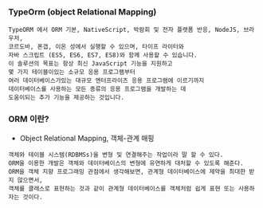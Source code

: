 ### TypeOrm (object Relational Mapping)
```text
TypeORM 에서 ORM 기본, NativeScript, 박람회 및 전자 플랫폼 반응, NodeJS, 브라우저, 
코르도바, 폰갭, 이온 성에서 실행할 수 있으며, 타이프 라이터와 
자바 스크립트 (ES5, ES6, ES7, ES8)와 함께 사용할 수 있습니다.
이 솔루션의 목표는 항상 최신 JavaScript 기능을 지원하고 
몇 가지 테이블이있는 소규모 응용 프로그램부터 
여러 데이터베이스가있는 대규모 엔터프라이즈 응용 프로그램에 이르기까지 
데이터베이스를 사용하는 모든 종류의 응용 프로그램을 개발하는 데 
도움이되는 추가 기능을 제공하는 것입니다.
```

### ORM 이란?
* Object Relational Mapping, 객체-관계 매핑
```text
객체와 테이블 시스템(RDBMSs)을 변형 및 연결해주는 작업이라 말 할 수 있다. 
ORM을 이용한 개발은 객체와 데이터베이스의 변형에 유연하게 대처할 수 있도록 해준다. 
ORM을 객체 지향 프로그래밍 관점에서 생각해보면, 관계형 데이터베이스에 제약을 최대한 받지 않으면서, 
객체를 클래스로 표현하는 것과 같이 관계형 데이터베이스를 객체처럼 쉽게 표현 또는 사용하자는 것이다.
```
